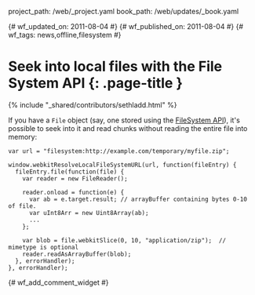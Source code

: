 project_path: /web/_project.yaml
book_path: /web/updates/_book.yaml

{# wf_updated_on: 2011-08-04 #}
{# wf_published_on: 2011-08-04 #}
{# wf_tags: news,offline,filesystem #}

# Seek into local files with the File System API {: .page-title }

{% include "_shared/contributors/sethladd.html" %}


If you have a `File` object (say, one stored using the [FileSystem API](http://www.html5rocks.com/en/tutorials/file/filesystem/)), it's possible to seek into it and read chunks without reading the entire file into memory:


    var url = "filesystem:http://example.com/temporary/myfile.zip";
    
    window.webkitResolveLocalFileSystemURL(url, function(fileEntry) {
      fileEntry.file(function(file) {
        var reader = new FileReader();
    
        reader.onload = function(e) {
          var ab = e.target.result; // arrayBuffer containing bytes 0-10 of file.
          var uInt8Arr = new Uint8Array(ab);
          ...
        };
    
        var blob = file.webkitSlice(0, 10, "application/zip");  // mimetype is optional
        reader.readAsArrayBuffer(blob);
      }, errorHandler);
    }, errorHandler);
    


{# wf_add_comment_widget #}
